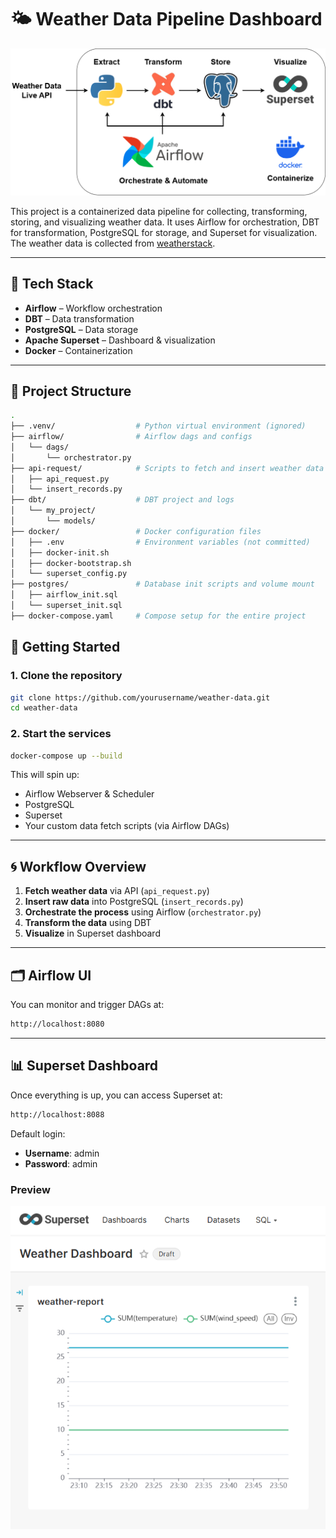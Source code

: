 # 🌤️ Weather Data Pipeline Dashboard

![Pipeline](assets/weather-pipeline.png)

This project is a containerized data pipeline for collecting, transforming, storing, and visualizing weather data. It uses Airflow for orchestration, DBT for transformation, PostgreSQL for storage, and Superset for visualization. The weather data is collected from [weatherstack](https://weatherstack.com/).

---

## 🔧 Tech Stack

- **Airflow** – Workflow orchestration
- **DBT** – Data transformation
- **PostgreSQL** – Data storage
- **Apache Superset** – Dashboard & visualization
- **Docker** – Containerization

---

## 📁 Project Structure

```bash
.
├── .venv/                  # Python virtual environment (ignored)
├── airflow/                # Airflow dags and configs
│   └── dags/
│       └── orchestrator.py
├── api-request/            # Scripts to fetch and insert weather data
│   ├── api_request.py
│   └── insert_records.py
├── dbt/                    # DBT project and logs
│   └── my_project/
│       └── models/
├── docker/                 # Docker configuration files
│   ├── .env                # Environment variables (not committed)
│   ├── docker-init.sh
│   ├── docker-bootstrap.sh
│   └── superset_config.py
├── postgres/               # Database init scripts and volume mount
│   ├── airflow_init.sql
│   └── superset_init.sql
├── docker-compose.yaml     # Compose setup for the entire project

```

## 🚀 Getting Started

### 1. Clone the repository

```bash
git clone https://github.com/yourusername/weather-data.git 
cd weather-data
```

### 2. Start the services

```bash
docker-compose up --build
```

This will spin up:
-   Airflow Webserver & Scheduler
-   PostgreSQL
-   Superset
-   Your custom data fetch scripts (via Airflow DAGs)

---

## 🌀 Workflow Overview

1.  **Fetch weather data** via API (`api_request.py`)
2.  **Insert raw data** into PostgreSQL (`insert_records.py`)
3.  **Orchestrate the process** using Airflow (`orchestrator.py`)
4.  **Transform the data** using DBT
5.  **Visualize** in Superset dashboard

---

## 🗂️ Airflow UI

You can monitor and trigger DAGs at:

```bash
http://localhost:8080
```

---

## 📊 Superset Dashboard

Once everything is up, you can access Superset at:

```bash
http://localhost:8088
```

Default login:
-   **Username**: admin
-   **Password**: admin

### Preview

![Dashboard](assets/weather-dashboard.png)


